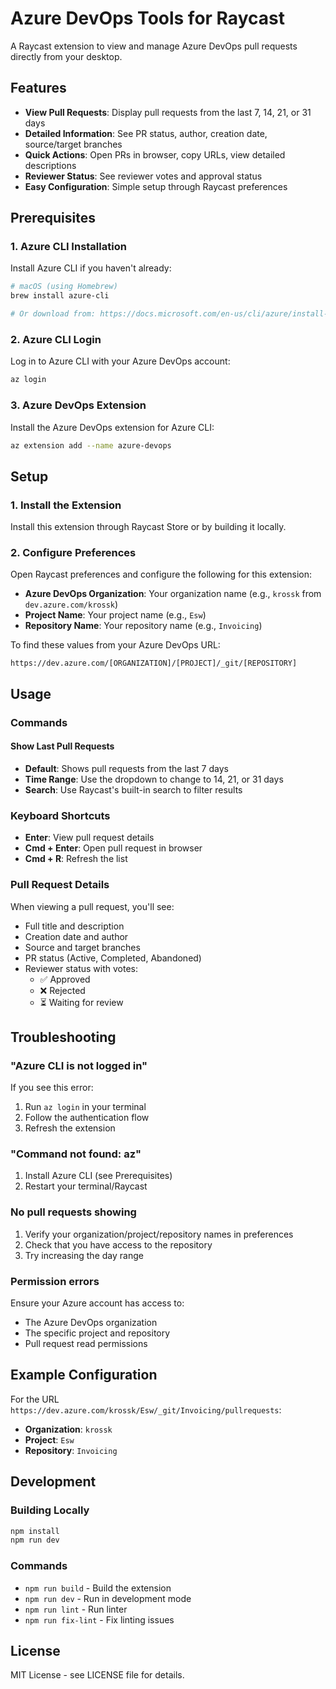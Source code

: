 # Azure DevOps Tools for Raycast

A Raycast extension to view and manage Azure DevOps pull requests directly from your desktop.

## Features

- **View Pull Requests**: Display pull requests from the last 7, 14, 21, or 31 days
- **Detailed Information**: See PR status, author, creation date, source/target branches
- **Quick Actions**: Open PRs in browser, copy URLs, view detailed descriptions
- **Reviewer Status**: See reviewer votes and approval status
- **Easy Configuration**: Simple setup through Raycast preferences

## Prerequisites

### 1. Azure CLI Installation

Install Azure CLI if you haven't already:

```bash
# macOS (using Homebrew)
brew install azure-cli

# Or download from: https://docs.microsoft.com/en-us/cli/azure/install-azure-cli
```

### 2. Azure CLI Login

Log in to Azure CLI with your Azure DevOps account:

```bash
az login
```

### 3. Azure DevOps Extension

Install the Azure DevOps extension for Azure CLI:

```bash
az extension add --name azure-devops
```

## Setup

### 1. Install the Extension

Install this extension through Raycast Store or by building it locally.

### 2. Configure Preferences

Open Raycast preferences and configure the following for this extension:

- **Azure DevOps Organization**: Your organization name (e.g., `krossk` from `dev.azure.com/krossk`)
- **Project Name**: Your project name (e.g., `Esw`)
- **Repository Name**: Your repository name (e.g., `Invoicing`)

To find these values from your Azure DevOps URL:
```
https://dev.azure.com/[ORGANIZATION]/[PROJECT]/_git/[REPOSITORY]
```

## Usage

### Commands

#### Show Last Pull Requests

- **Default**: Shows pull requests from the last 7 days
- **Time Range**: Use the dropdown to change to 14, 21, or 31 days
- **Search**: Use Raycast's built-in search to filter results

### Keyboard Shortcuts

- **Enter**: View pull request details
- **Cmd + Enter**: Open pull request in browser
- **Cmd + R**: Refresh the list

### Pull Request Details

When viewing a pull request, you'll see:

- Full title and description
- Creation date and author
- Source and target branches
- PR status (Active, Completed, Abandoned)
- Reviewer status with votes:
  - ✅ Approved
  - ❌ Rejected  
  - ⏳ Waiting for review

## Troubleshooting

### "Azure CLI is not logged in"

If you see this error:

1. Run `az login` in your terminal
2. Follow the authentication flow
3. Refresh the extension

### "Command not found: az"

1. Install Azure CLI (see Prerequisites)
2. Restart your terminal/Raycast

### No pull requests showing

1. Verify your organization/project/repository names in preferences
2. Check that you have access to the repository
3. Try increasing the day range

### Permission errors

Ensure your Azure account has access to:
- The Azure DevOps organization
- The specific project and repository
- Pull request read permissions

## Example Configuration

For the URL `https://dev.azure.com/krossk/Esw/_git/Invoicing/pullrequests`:

- **Organization**: `krossk`
- **Project**: `Esw`  
- **Repository**: `Invoicing`

## Development

### Building Locally

```bash
npm install
npm run dev
```

### Commands

- `npm run build` - Build the extension
- `npm run dev` - Run in development mode
- `npm run lint` - Run linter
- `npm run fix-lint` - Fix linting issues

## License

MIT License - see LICENSE file for details.